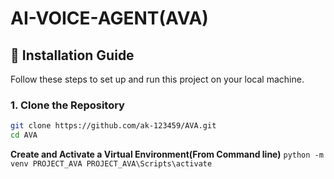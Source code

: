 # AI-VOICE-AGENT(AVA)


## 🚀 Installation Guide

Follow these steps to set up and run this project on your local machine.

### 1. Clone the Repository
```bash
git clone https://github.com/ak-123459/AVA.git
cd AVA
```
**Create and Activate a Virtual Environment(From Command line)**
``python -m venv PROJECT_AVA
PROJECT_AVA\Scripts\activate
``

